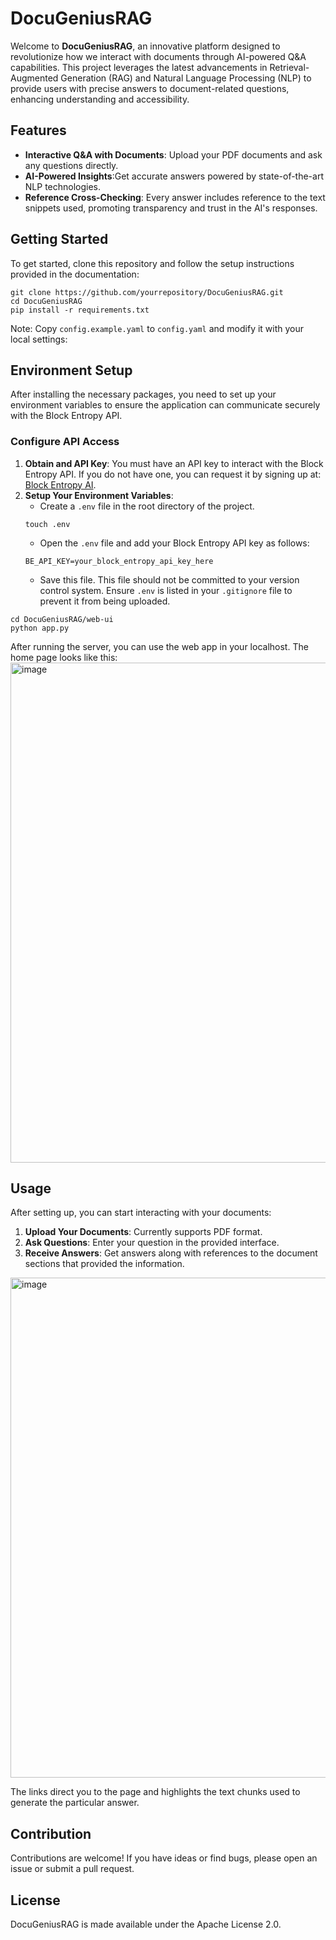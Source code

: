 # DocuGeniusRAG

Welcome to **DocuGeniusRAG**, an innovative platform designed to revolutionize how we interact with documents through AI-powered Q&A capabilities. This project leverages the latest advancements in Retrieval-Augmented Generation (RAG) and Natural Language Processing (NLP) to provide users with precise answers to document-related questions, enhancing understanding and accessibility.

## Features
- **Interactive Q&A with Documents**: Upload your PDF documents and ask any questions directly.
- **AI-Powered Insights**:Get accurate answers powered by state-of-the-art NLP technologies.
- **Reference Cross-Checking**: Every answer includes reference to the text snippets used, promoting transparency and trust in the AI's responses.

## Getting Started
To get started, clone this repository and follow the setup instructions provided in the documentation:

```
git clone https://github.com/yourrepository/DocuGeniusRAG.git
cd DocuGeniusRAG
pip install -r requirements.txt
```

Note: Copy `config.example.yaml` to `config.yaml` and modify it with your local settings:


## Environment Setup
After installing the necessary packages, you need to set up your environment variables to ensure the application can communicate securely with the Block Entropy API.

### Configure API Access
1. **Obtain and API Key**: You must have an API key to interact with the Block Entropy API. If you do not have one, you can request it by signing up at: [Block Entropy AI](https://blockentropy.ai/).
2. **Setup Your Environment Variables**:
   - Create a `.env` file in the root directory of the project.
   ```
   touch .env
   ```
   - Open the `.env` file and add your Block Entropy API key as follows:
   ```
   BE_API_KEY=your_block_entropy_api_key_here
   ```
   - Save this file. This file should not be committed to your version control system. Ensure `.env` is listed in your `.gitignore` file to prevent it from being uploaded.

```
cd DocuGeniusRAG/web-ui
python app.py
```
After running the server, you can use the web app in your localhost. The home page looks like this:
<img width="800" alt="image" src="https://github.com/ManilShrestha/DocuGeniusRAG/assets/20830075/86a2e8af-71c9-4595-84b6-5f403684238b">


## Usage
After setting up, you can start interacting with your documents:

1. **Upload Your Documents**: Currently supports PDF format.
3. **Ask Questions**: Enter your question in the provided interface.
4. **Receive Answers**: Get answers along with references to the document sections that provided the information.

<img width="800" alt="image" src="https://github.com/ManilShrestha/DocuGeniusRAG/assets/20830075/dab231fb-fdda-487a-9a94-ab085e700132">

The links direct you to the page and highlights the text chunks used to generate the particular answer.

## Contribution
Contributions are welcome! If you have ideas or find bugs, please open an issue or submit a pull request.

## License
DocuGeniusRAG is made available under the Apache License 2.0.
